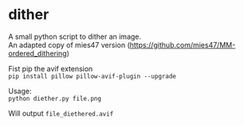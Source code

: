# dither
A small python script to dither an image.\
An adapted copy of mies47 version (https://github.com/mies47/MM-ordered_dithering)

Fist pip the avif extension\
`pip install pillow pillow-avif-plugin --upgrade`

Usage:\
`python diether.py file.png`

Will output `file_diethered.avif`
